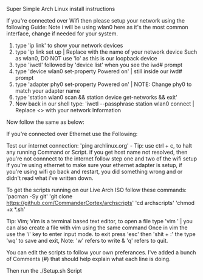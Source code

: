 Super Simple Arch Linux install instructions

If you're connected over Wifi then please setup your network using the following Guide: Note i will be using wlan0 here as it's the most common interface, change if needed for your system.
1. type 'ip link' to show your network devices
2. type 'ip link <Device> set up | Replace <Device> with the name of your network device Such as wlan0, DO NOT use 'lo' as this is our loopback device
3. type 'iwctl' followed by 'device list' when you see the iwd# prompt
4. type 'device wlan0 set-property Powered on' | still inside our iwd# prompt
5. type 'adapter phy0 set-property Powered on' | NOTE: Change phy0 to match your adapter name
6. type 'station wlan0 scan && station device get-networks && exit'
7. Now back in our shell type: 'iwctl --passphrase <Network Password> station wlan0 connect <Network Name> | Replace <> with your network Information

Now follow the same as below:

If you're connected over Ethernet use the Following:

Test our internet connection:
'ping archlinux.org' - Tip: use ctrl + c, to halt any running Command or Script.
if you get host name not resolved, then you're not connnect to the internet follow step one and two of the wifi setup if you're using ethernet to make sure your ethernet adapter is setup, if you're using wifi go back and restart, you did something wrong and or didn't read what i've written down.

To get the scripts running on our Live Arch ISO follow these commands:
'pacman -Sy git'
'git clone https://github.com/CommanderCortex/archscripts'
'cd archscripts'
'chmod +x *.sh'

Tip: Vim;
Vim is a terminal based text editor, to open a file type 'vim <textfile>' | you can also create a file with vim using the same command
Once in vim the use the 'i' key to enter input mode. to exit press 'esc' then 'shit + :' the type 'wq' to save and exit, Note: 'w' refers to write & 'q' refers to quit.

You can edit the scripts to follow your own preferances. I've added a bunch of Comments (#) that should help explain what each line is doing.

Then run the ./Setup.sh Script
